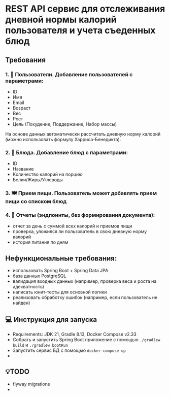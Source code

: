 # REST API сервис для отслеживания дневной нормы калорий пользователя и учета съеденных блюд

## Требования
### 1. 👤 Пользователи. Добавление пользователей с параметрами:

- ID
- Имя
- Email
- Возраст
- Вес
- Рост
- Цель (Похудение, Поддержание, Набор массы)

На основе данных автоматически рассчитать дневную норму калорий (можно использовать формулу Харриса-Бенедикта).

### 2. 🥗 Блюда. Добавление блюд с параметрами:

- ID
- Название
- Количество калорий на порцию
- Белки/Жиры/Углеводы

### 3. 🍽️ Прием пищи. Пользователь может добавлять прием пищи со списком блюд

### 4. 📝 Отчеты (эндпоинты, без формирования документа):

- отчет за день с суммой всех калорий и приемов пищи
- проверка, уложился ли пользователь в свою дневную норму калорий
- история питания по дням

## Нефункциональные требования:

- использовать Spring Boot + Spring Data JPA
- база данных PostgreSQL
- валидация входных данных (например, проверка веса и роста на адекватность)
- написать юнит-тесты для основной логики
- реализовать обработку ошибок (например, если пользователь не найден)

## 💻 Инструкция для запуска

- Requirements: JDK 21, Gradle 8.13, Docker Compose v2.33
- Собрать и запустить Spring Boot приложение с помощью `./gradlew build` и `./gradlew bootRun`
- Запустить сервис БД с помощью `docker-compose up`
- 

## 💡TODO

- flyway migrations
- 

### 


